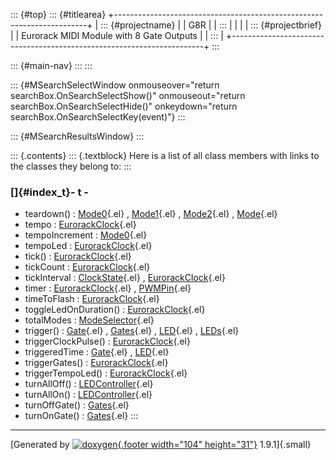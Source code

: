 ::: {#top}
::: {#titlearea}
+-----------------------------------------------------------------------+
| ::: {#projectname}                                                    |
| G8R                                                                   |
| :::                                                                   |
|                                                                       |
| ::: {#projectbrief}                                                   |
| Eurorack MIDI Module with 8 Gate Outputs                              |
| :::                                                                   |
+-----------------------------------------------------------------------+
:::

::: {#main-nav}
:::
:::

::: {#MSearchSelectWindow onmouseover="return searchBox.OnSearchSelectShow()" onmouseout="return searchBox.OnSearchSelectHide()" onkeydown="return searchBox.OnSearchSelectKey(event)"}
:::

::: {#MSearchResultsWindow}
:::

::: {.contents}
::: {.textblock}
Here is a list of all class members with links to the classes they
belong to:
:::

### []{#index_t}- t -

-   teardown() :
    [Mode0](classMode0.html#a898c2e53000955e37ef93983de7c7a54){.el} ,
    [Mode1](classMode1.html#ac71878a012a9adb6adcba2c8338be06e){.el} ,
    [Mode2](classMode2.html#ad3bfbb002457e274fd65abd7673e9782){.el} ,
    [Mode](classMode.html#a126f69890bd05de9745561a7f592aabd){.el}
-   tempo :
    [EurorackClock](classEurorackClock.html#ae31434bf73c7c86490a70d5fa6dbe3fc){.el}
-   tempoIncrement :
    [Mode0](classMode0.html#a6f0459d85f755de7775f3de610ee74b3){.el}
-   tempoLed :
    [EurorackClock](classEurorackClock.html#a08c566025baec51dfe9528636895dca1){.el}
-   tick() :
    [EurorackClock](classEurorackClock.html#a7881b7e717da092e55e7f8b0961b6ae0){.el}
-   tickCount :
    [EurorackClock](classEurorackClock.html#a52d17e9dbf5701acca86bee03a16b730){.el}
-   tickInterval :
    [ClockState](structClockState.html#a82ae8c87efe27db5487b3241f205f652){.el}
    ,
    [EurorackClock](classEurorackClock.html#aa316235771ee7584bbf198798fa62a09){.el}
-   timer :
    [EurorackClock](classEurorackClock.html#a4a47006cfd467d0385bc605ea9157618){.el}
    , [PWMPin](classPWMPin.html#a7567b351a14c913367d125f63490731e){.el}
-   timeToFlash :
    [EurorackClock](classEurorackClock.html#aa44f194d606bc5dd0caf3508bacc6857){.el}
-   toggleLedOnDuration() :
    [EurorackClock](classEurorackClock.html#a45c55e3e1a02a319cf83c60658bff956){.el}
-   totalModes :
    [ModeSelector](classModeSelector.html#aa34005332133e2b5e10a4b904aa3c23e){.el}
-   trigger() :
    [Gate](classGate.html#a6277eacc42d5f84de2a59ea4e062b5bf){.el} ,
    [Gates](classGates.html#a6ef8dcff0ca40853f6ec07d20afa1b9b){.el} ,
    [LED](classLED.html#afe1cd286a90bdf388757f840b62963b0){.el} ,
    [LEDs](classLEDs.html#af9c6980e1497fca93a2945698156fbe6){.el}
-   triggerClockPulse() :
    [EurorackClock](classEurorackClock.html#a300b4ab6a0b925f185841a7bca2d80cc){.el}
-   triggeredTime :
    [Gate](classGate.html#a16fe5ae275203f6fc24bf34f08033f0f){.el} ,
    [LED](classLED.html#a39dd1bd3424f8daa2a72f53bde7c9c62){.el}
-   triggerGates() :
    [EurorackClock](classEurorackClock.html#a708240997f4112f2bcb7f9e25ab186eb){.el}
-   triggerTempoLed() :
    [EurorackClock](classEurorackClock.html#ad3159d70a7ed39e332b6564c2b0e227f){.el}
-   turnAllOff() :
    [LEDController](classLEDController.html#a40b2381a7df13d29cf4f4e654155e7af){.el}
-   turnAllOn() :
    [LEDController](classLEDController.html#a7fa2395ec4f58ad835915e427463bec0){.el}
-   turnOffGate() :
    [Gates](classGates.html#a7ab4510b88636eb970d61282353c1eb9){.el}
-   turnOnGate() :
    [Gates](classGates.html#a4c955fec75ce64b0eb76b2fcdca2b7ce){.el}
:::

------------------------------------------------------------------------

[Generated by [![doxygen](doxygen.svg){.footer width="104"
height="31"}](https://www.doxygen.org/index.html) 1.9.1]{.small}
